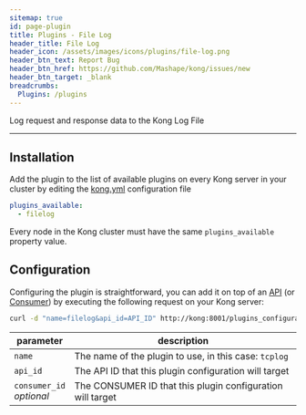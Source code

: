 ```yaml
---
sitemap: true
id: page-plugin
title: Plugins - File Log
header_title: File Log
header_icon: /assets/images/icons/plugins/file-log.png
header_btn_text: Report Bug
header_btn_href: https://github.com/Mashape/kong/issues/new
header_btn_target: _blank
breadcrumbs:
  Plugins: /plugins
---
```


Log request and response data to the Kong Log File

---

## Installation

<!---
Make sure every Kong server in your cluster has the required dependency by executing:

```bash
$ kong install filelog
```
-->

Add the plugin to the list of available plugins on every Kong server in your cluster by editing the [kong.yml](/docs/{{site.data.kong_latest}}/getting-started/configuration) configuration file

```yaml
plugins_available:
  - filelog
```

Every node in the Kong cluster must have the same `plugins_available` property value.

## Configuration

Configuring the plugin is straightforward, you can add it on top of an [API](/docs/{{site.data.kong_latest}}/api/#api-object) (or [Consumer](/docs/{{site.data.kong_latest}}/api/#consumer-object)) by executing the following request on your Kong server:

```bash
curl -d "name=filelog&api_id=API_ID" http://kong:8001/plugins_configurations/
```

parameter                     | description
 ---                          | ---
`name`                        | The name of the plugin to use, in this case: `tcplog`
`api_id`                      | The API ID that this plugin configuration will target
`consumer_id`<br>*optional*   | The CONSUMER ID that this plugin configuration will target
